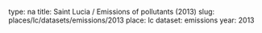 type: na
title: Saint Lucia / Emissions of pollutants (2013)
slug: places/lc/datasets/emissions/2013
place: lc
dataset: emissions
year: 2013
